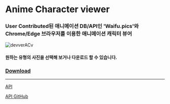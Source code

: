 # Anime Character viewer
### User Contributed된 애니메이션 DB/API인 'Waifu.pics'와 Chrome/Edge 브라우저를 이용한 애니메이션 캐릭터 뷰어

![devverACv](https://user-images.githubusercontent.com/50266731/124455856-00675580-ddc5-11eb-85a1-4ba70c79cd80.png)
#### 원하는 유형의 사진을 선택해 보거나 다운로드 할 수 있습니다.

### [Download](https://github.com/HeadFirst-Program/Anime-character-viewer/releases)

------

[API](https://waifu.pics/docs)

[API GitHub](https://github.com/Waifu-pics/waifu-api)
